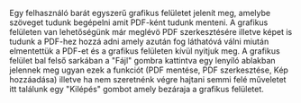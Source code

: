 Egy felhasználó barát egyszerű grafikus felületet jelenít meg, amelybe szöveget tudunk begépelni amit PDF-ként tudunk menteni. A grafikus felületen van lehetőségünk már meglévö PDF szerkesztésére illetve képet is tudunk a PDF-hez hozzá adni amely azután fog láthatóvá válni miután elmentettük a PDF-et és a grafikus felületen kívül nyitjuk meg. A grafikus felület bal felső sarkában a "Fájl" gombra kattintva egy lenyíló ablakban jelennek meg ugyan ezek a funkciót (PDF mentése, PDF szerkesztése, Kép hozzáadása) illetve ha nem szeretnénk végre hajtani semmi felé műveletet itt találunk egy "Kilépés" gombot amely bezáraja a grafikus felületet. 
